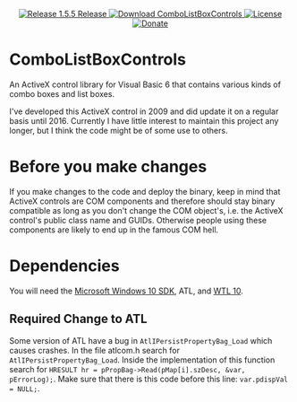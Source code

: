 <p align=center>
  <a href="https://github.com/TimoKunze/ComboListBoxControls/releases/tag/1.5.5">
    <img alt="Release 1.5.5 Release" src="https://img.shields.io/badge/release-1.5.5-0688CB.svg">
  </a>
  <a href="https://github.com/TimoKunze/ComboListBoxControls/releases">
    <img alt="Download ComboListBoxControls" src="https://img.shields.io/badge/download-latest-0688CB.svg">
  </a>
  <a href="https://github.com/TimoKunze/ComboListBoxControls/blob/master/LICENSE">
    <img alt="License" src="https://img.shields.io/badge/license-MIT-0688CB.svg">
  </a>
  <a href="https://www.paypal.com/xclick/business=TKunze71216%40gmx.de&item_name=ComboListBoxControls&no_shipping=1&tax=0&currency_code=EUR">
    <img alt="Donate" src="https://img.shields.io/badge/%24-donate-E44E4A.svg">
  </a>
</p>

# ComboListBoxControls
An ActiveX control library for Visual Basic 6 that contains various kinds of combo boxes and list boxes.

I've developed this ActiveX control in 2009 and did update it on a regular basis until 2016. Currently I have little interest to maintain this project any longer, but I think the code might be of some use to others.

# Before you make changes
If you make changes to the code and deploy the binary, keep in mind that ActiveX controls are COM components and therefore should stay binary compatible as long as you don't change the COM object's, i.e. the ActiveX control's public class name and GUIDs. Otherwise people using these components are likely to end up in the famous COM hell.

# Dependencies
You will need the [Microsoft Windows 10 SDK](https://developer.microsoft.com/en-us/windows/downloads/windows-10-sdk), ATL, and [WTL 10](https://sourceforge.net/projects/wtl/).

## Required Change to ATL
Some version of ATL have a bug in ```AtlIPersistPropertyBag_Load``` which causes crashes. In the file atlcom.h search for ```AtlIPersistPropertyBag_Load```. Inside the implementation of this function search for ```HRESULT hr = pPropBag->Read(pMap[i].szDesc, &var, pErrorLog);```. Make sure that there is this code before this line: ```var.pdispVal = NULL;```.
